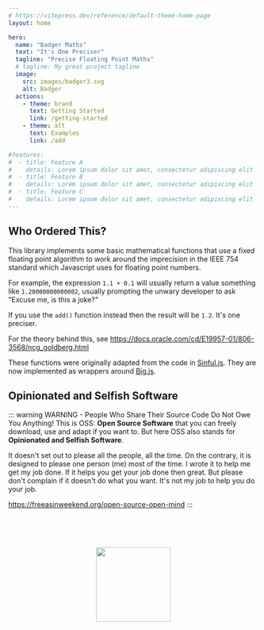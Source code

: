 ```yaml
---
# https://vitepress.dev/reference/default-theme-home-page
layout: home

hero:
  name: "Badger Maths"
  text: "It's One Preciser"
  tagline: "Precise Floating Point Maths"
  # tagline: My great project tagline
  image:
    src: images/badger3.svg
    alt: Badger
  actions:
    - theme: brand
      text: Getting Started
      link: /getting-started
    - theme: alt
      text: Examples
      link: /add

#features:
#  - title: Feature A
#    details: Lorem ipsum dolor sit amet, consectetur adipiscing elit
#  - title: Feature B
#    details: Lorem ipsum dolor sit amet, consectetur adipiscing elit
#  - title: Feature C
#    details: Lorem ipsum dolor sit amet, consectetur adipiscing elit
---
```


## Who Ordered This?

This library implements some basic mathematical functions that use a
fixed floating point algorithm to work around the imprecision in the
IEEE 754 standard which Javascript uses for floating point numbers.

For example, the expression `1.1 + 0.1` will usually return a value
something like `1.20000000000002`, usually prompting the unwary developer
to ask "Excuse me, is this a joke?"

If you use the `add()` function instead then the result will be `1.2`.
It's one preciser.

For the theory behind this, see
https://docs.oracle.com/cd/E19957-01/806-3568/ncg_goldberg.html

These functions were originally adapted from the code in [Sinful.js](https://github.com/guipn/sinful.js).
They are now implemented as wrappers around [Big.js](https://github.com/MikeMcl/big.js/).

## Opinionated and Selfish Software

::: warning WARNING - People Who Share Their Source Code Do Not Owe You Anything!
This is OSS: **Open Source Software** that you can freely download, use and adapt
if you want to. But here OSS also stands for **Opinionated and Selfish Software**.

It doesn't set out to please all the people, all the time. On the contrary,
it is designed to please one person (me) most of the time. I wrote it to help
me get my job done.  If it helps you get your job done then great.  But please
don't complain if it doesn't do what you want.  It's not my job to help you
do your job.

https://freeasinweekend.org/open-source-open-mind
:::

<center>
<img src="/images/oss.svg" width="150" height="150" style="margin-top: 4rem">
</center>
